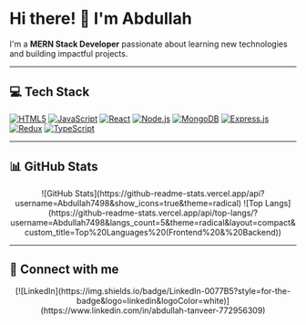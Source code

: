 # Hi there! 👋 I'm Abdullah

I'm a **MERN Stack Developer** passionate about learning new technologies and building impactful projects.

---

## 💻 Tech Stack

[![HTML5](https://img.shields.io/badge/html5-%23E34F26.svg?style=for-the-badge&logo=html5&logoColor=white)](url) 
[![JavaScript](https://img.shields.io/badge/javascript-%23323330.svg?style=for-the-badge&logo=javascript&logoColor=%23F7DF1E)](url)
[![React](https://img.shields.io/badge/react-%2320232a.svg?style=for-the-badge&logo=react&logoColor=%2361DAFB)](url) 
[![Node.js](https://img.shields.io/badge/node.js-6DA55F?style=for-the-badge&logo=node.js&logoColor=white)](url) 
[![MongoDB](https://img.shields.io/badge/MongoDB-%234ea94b.svg?style=for-the-badge&logo=mongodb&logoColor=white)](url)
[![Express.js](https://img.shields.io/badge/express.js-%23404d59.svg?style=for-the-badge&logo=express&logoColor=%2361DAFB)](url)
[![Redux](https://img.shields.io/badge/redux-%23593d88.svg?style=for-the-badge&logo=redux&logoColor=white)](url)
[![TypeScript](https://img.shields.io/badge/typescript-%23007ACC.svg?style=for-the-badge&logo=typescript&logoColor=white)](url)

---

## 📊 GitHub Stats

<div align="center">
  ![GitHub Stats](https://github-readme-stats.vercel.app/api?username=Abdullah7498&show_icons=true&theme=radical)
  ![Top Langs](https://github-readme-stats.vercel.app/api/top-langs/?username=Abdullah7498&langs_count=5&theme=radical&layout=compact&custom_title=Top%20Languages%20(Frontend%20&%20Backend))
</div>

---

## 🔗 Connect with me

<div align="center">
  [![LinkedIn](https://img.shields.io/badge/LinkedIn-0077B5?style=for-the-badge&logo=linkedin&logoColor=white)](https://www.linkedin.com/in/abdullah-tanveer-772956309)
</div>
